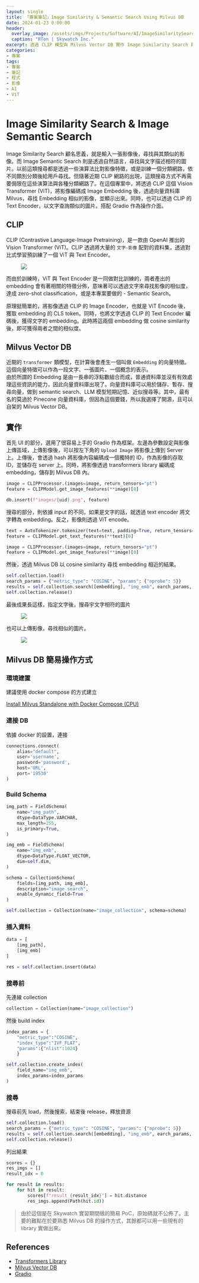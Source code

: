 ```yaml
---
layout: single
title: 「專案筆記」Image Similarity & Semantic Search Using Milvus DB
date: 2024-01-23 0:00:00
header:
  overlay_image: /assets/imgs/Projects/Software/AI/ImageSimilaritySearch/Cover.png
  caption: "RTon | Skywatch Inc."
excerpt: 透過 CLIP 模型與 Milvus Vector DB 實作 Image Similarity Search 與 Image Semantic Search
categories:
- 專案
tags:
- 專案
- 筆記
- 程式
- 影像
- AI
- ViT
---
```

# Image Similarity Search & Image Semantic Search  
Image Similarity Search 顧名思義，就是輸入一張影像後，尋找與其類似的影像。而 Image Semantic Search 則是透過自然語言，尋找與文字描述相符的圖片。以前這類搜尋都是透過一些演算法比對影像特徵，或是訓練一個分類網路，依不同類別分類後給用戶尋找。但隨著近期 CLIP 網路的出現，這類搜尋方式不再需要侷限在這些演算法與各種分類網路了。在這個專案中，將透過 CLIP 這個 Vision Transformer (ViT)，將影像編碼成 Image Embedding 後，透過向量資料庫 Milvus，尋找 Embedding 相似的影像，並顯示出來。同時，也可以透過 CLIP 的 Text Encoder，以文字查詢類似的圖片。搭配 Gradio 作為操作介面。  

## CLIP  
CLIP (Contrastive Language-Image Pretraining)，是一款由 OpenAI 推出的 Vision Transformer (ViT)。CLIP 透過將大量的 `文字-影像` 配對的資料集，透過對比式學習預訓練了一個 ViT 與 Text Encoder。

<figure>
	<a href="/assets/imgs/Articles/CLIP/CLIP.png"><img src="/assets/imgs/Articles/CLIP/CLIP.png"></a>
</figure>  

而由於訓練時，ViT 與 Text Encoder 是一同做對比訓練的，兩者產出的 embedding 會有著相關的特徵分佈，意味著可以透過文字來尋找影像的相似度，達成 zero-shot classification，或是本專案要做的 - Semantic Search。  

原理挺簡單的，將影像透過 CLIP 的 Image Encoder，也就是 ViT Encode 後，獲取 embedding 的 CLS token。同時，也將文字透過 CLIP 的 Text Encoder 編碼後，獲得文字的 embedding。此時將這兩個 embedding 做 cosine similarity 後，即可獲得兩者之間的相似度。  

## Milvus Vector DB
近期的 `transformer` 類模型，在計算後會產生一個叫做 `Embedding` 的向量特徵。這個向量特徵可以作為一段文字、一張圖片、一個概念的表示。  
由於所謂的 Embedding 是由一長串的浮點數組合而成，普通資料庫並沒有有效處理這些資訊的能力，因此向量資料庫出現了。向量資料庫可以用於儲存、暫存、搜尋向量，做到 semantic search、LLM 模型短期記憶、近似搜尋等。其中，最有名的莫過於 Pinecone 向量資料庫，但因為這個要錢，所以我選擇了開源，且可以自架的 Milvus Vector DB。  

## 實作
首先 UI 的部分，選用了很容易上手的 Gradio 作為框架。左邊為參數設定與影像上傳區域，上傳影像後，可以按左下角的 `Upload Image` 將影像上傳到 Server 上。上傳後，會透過 hash 將影像內容編碼成一個獨特的 ID，作為影像的存取 ID，並儲存在 server 上。同時，將影像透過 transformers library 編碼成 embedding，儲存到 Milvus DB 內。

```python
image = CLIPProcessor.(images=image, return_tensors="pt")
feature = CLIPModel.get_image_features(**image)[0]

db.insert(f"images/{uid}.png", feature)
```

搜尋的部分，則依據 input 的不同，如果是文字的話，就透過 text encoder 將文字轉為 embedding。反之，影像則透過 ViT encode。  

```python
text = AutoTokenizer.tokenizer(text=text, padding=True, return_tensors="pt")
feature = CLIPModel.get_text_features(**text)[0]

image = CLIPProcessor.(images=image, return_tensors="pt")
feature = CLIPModel.get_image_features(**image)[0]
```

然後，透過 Milvus DB 以 cosine similarity 尋找 embedding 相近的結果。  

```python
self.collection.load()
search_params = {"metric_type": "COSINE", "params": {"nprobe": 5}}
results = self.collection.search([embedding], "img_emb", earch_params, limit=5)
self.collection.release()
```

最後成果長這樣，指定文字後，搜尋宇文字相符的圖片  
<figure>
	<a href="/assets/imgs/Projects/Software/AI/ImageSimilaritySearch/SemanticSearch.png"><img src="/assets/imgs/Projects/Software/AI/ImageSimilaritySearch/SemanticSearch.png"></a>
</figure>  

也可以上傳影像，尋找相似的圖片。  
<figure>
	<a href="/assets/imgs/Projects/Software/AI/ImageSimilaritySearch/SimilaritySearch.png"><img src="/assets/imgs/Projects/Software/AI/ImageSimilaritySearch/SimilaritySearch.png"></a>
</figure>  

## Milvus DB 簡易操作方式
### 環境建置

建議使用 docker compose 的方式建立

[Install Milvus Standalone with Docker Compose (CPU)](https://milvus.io/docs/install_standalone-docker.md)

### 連接 DB

依據 docker 的設置，連接

```python
connections.connect(
    alias="default",
    user='username',
    password='password',
    host='URL',
    port='19530'
)
```

### Build Schema

```python
img_path = FieldSchema(
    name="img_path",
    dtype=DataType.VARCHAR,
    max_length=255,
    is_primary=True,
)

img_emb = FieldSchema(
    name="img_emb",
    dtype=DataType.FLOAT_VECTOR,
    dim=self.dim,
)

schema = CollectionSchema(
    fields=[img_path, img_emb], 
    description="image search",
    enable_dynamic_field=True
)

self.collection = Collection(name="image_collection", schema=schema)
```

### 插入資料

```python
data = [
    [img_path],
    [img_emb]
]

res = self.collection.insert(data)
```

### 搜尋前

先連線 collection

```python
collection = Collection(name="image_collection")
```

然後 build index

```python
index_params = {
    "metric_type":"COSINE",
    "index_type":"IVF_FLAT",
    "params":{"nlist":1024}
    }

self.collection.create_index(
    field_name="img_emb", 
    index_params=index_params
)
```

### 搜尋

搜尋前先 load，然後搜索，結束後 release，釋放資源

```python
self.collection.load()
search_params = {"metric_type": "COSINE", "params": {"nprobe": 5}}
results = self.collection.search([embedding], "img_emb", earch_params, limit=5)
self.collection.release()
```

列出結果

```python
scores = {}
res_imgs = []
result_idx = 0

for result in results:
    for hit in result:
        scores[f"result {result_idx}"] = hit.distance
        res_imgs.append(Path(hit.id))
```

> 由於這個是在 Skywatch 實習期間做的簡易 PoC，原始碼就不公佈了。主要的難點在於要熟悉 Milvus DB 的操作方式，其餘都可以用一些現有的 library 實做出來。  

## References
* [Transformers Library](https://github.com/huggingface/transformers)  
* [Milvus Vector DB](https://milvus.io/docs/example_code.md)  
* [Gradio](https://www.gradio.app/)  